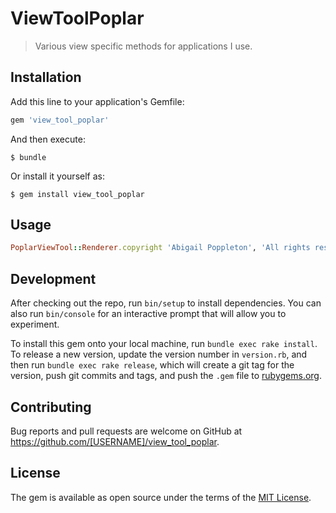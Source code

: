 # ViewToolPoplar

 > Various view specific methods for applications I use.

## Installation

Add this line to your application's Gemfile:

```ruby
gem 'view_tool_poplar'
```

And then execute:

    $ bundle

Or install it yourself as:

    $ gem install view_tool_poplar

## Usage

```ruby
PoplarViewTool::Renderer.copyright 'Abigail Poppleton', 'All rights reserved'
```

## Development

After checking out the repo, run `bin/setup` to install dependencies. You can also run `bin/console` for an interactive prompt that will allow you to experiment.

To install this gem onto your local machine, run `bundle exec rake install`. To release a new version, update the version number in `version.rb`, and then run `bundle exec rake release`, which will create a git tag for the version, push git commits and tags, and push the `.gem` file to [rubygems.org](https://rubygems.org).

## Contributing

Bug reports and pull requests are welcome on GitHub at https://github.com/[USERNAME]/view_tool_poplar.


## License

The gem is available as open source under the terms of the [MIT License](http://opensource.org/licenses/MIT).

